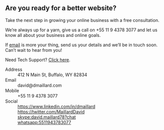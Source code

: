 ## Are you ready for a better website?

Take the next step in growing your online business with a free consultation.

We’re always up for a yarn, give us a call on +55 11 9 4378 3077 and let us know all about your business and online goals.

If [email](mailto:david@dmaillard.com) is more your thing, send us your details and we’ll be in touch soon. Can’t wait to hear from you!

Need Tech Support? [Click here](mailto:david@dmaillard.com).

<dl>
<dt>Address</dt>
<dd>412 N Main St, Buffalo, WY 82834</dd>
<dt>Email</dt>
<dd>david@dmaillard.com</dd>
<dt>Mobile</dt>
<dd>+55 11 9 4378 3077</dd>
<dt>Social</dt>
<dd><a href="https://www.linkedin.com/in/dmaillard">https://www.linkedin.com/in/dmaillard</a><br>
<a href="https://twitter.com/MaillardDavid">https://twitter.com/MaillardDavid</a><br>
<a href="david.maillard78">skype:david.maillard78?chat</a><br>
<a href="5511943783077">whatsapp:5511943783077</a></dd>
</dl>
